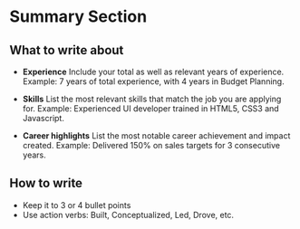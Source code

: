 # Summary Section

## What to write about

- **Experience** 
Include your total as well as relevant years of experience. Example: 7 years of total experience, with 4 years in Budget Planning.

- **Skills**
List the most relevant skills that match the job you are applying for. Example: Experienced UI developer trained in HTML5, CSS3 and Javascript.

- **Career highlights**
List the most notable career achievement and impact created. Example: Delivered 150% on sales targets for 3 consecutive years.

## How to write
- Keep it to 3 or 4 bullet points
- Use action verbs: Built, Conceptualized, Led, Drove, etc.